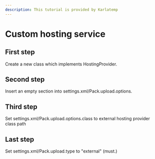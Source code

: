 ```yaml
---
description: This tutorial is provided by Karlatemp
---
```


# Custom hosting service

## First step

Create a new class which implements HostingProvider. 

## Second step

Insert an empty section into settings.xml/Pack.upload.options. 

## Third step

Set settings.xml/Pack.upload.options.class to external hosting provider class path

## Last step

Set settings.xml/Pack.upload.type to "external" \(must.\)


